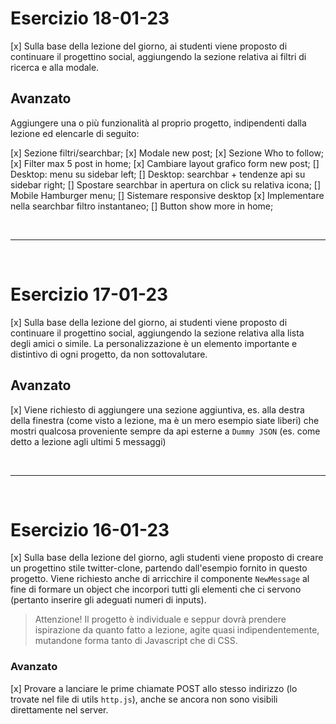 # Esercizio 18-01-23

[x] Sulla base della lezione del giorno, ai studenti viene proposto di continuare il progettino social, aggiungendo la sezione relativa ai filtri di ricerca e alla modale.

## Avanzato

Aggiungere una o più funzionalità al proprio progetto, indipendenti dalla lezione ed elencarle di seguito:

[x] Sezione filtri/searchbar;
[x] Modale new post;
[x] Sezione Who to follow;
[x] Filter max 5 post in home;
[x] Cambiare layout grafico form new post;
[] Desktop: menu su sidebar left;
[] Desktop: searchbar + tendenze api su sidebar right;
[] Spostare searchbar in apertura on click su relativa icona;
[] Mobile Hamburger menu;
[] Sistemare responsive desktop
[x] Implementare nella searchbar filtro instantaneo;
[] Button show more in home;

<br>
<hr>
<br>

# Esercizio 17-01-23

[x] Sulla base della lezione del giorno, ai studenti viene proposto di continuare il progettino social, aggiungendo la sezione relativa alla lista degli amici o simile. La personalizzazione è un elemento importante e distintivo di ogni progetto, da non sottovalutare.

## Avanzato

[x] Viene richiesto di aggiungere una sezione aggiuntiva, es. alla destra della finestra (come visto a lezione, ma è un mero esempio siate liberi) che mostri qualcosa proveniente sempre da api esterne a `Dummy JSON` (es. come detto a lezione agli ultimi 5 messaggi)

<br>
<hr>
<br>

# Esercizio 16-01-23

[x] Sulla base della lezione del giorno, agli studenti viene proposto di creare un progettino stile twitter-clone, partendo dall'esempio fornito in questo progetto.
Viene richiesto anche di arricchire il componente `NewMessage` al fine di formare un object che incorpori tutti gli elementi che ci servono (pertanto inserire gli adeguati numeri di inputs).

> Attenzione! Il progetto è individuale e seppur dovrà prendere ispirazione da quanto fatto a lezione, agite quasi indipendentemente, mutandone forma tanto di Javascript che di CSS.

### Avanzato

[x] Provare a lanciare le prime chiamate POST allo stesso indirizzo (lo trovate nel file di utils `http.js`), anche se ancora non sono visibili direttamente nel server.
